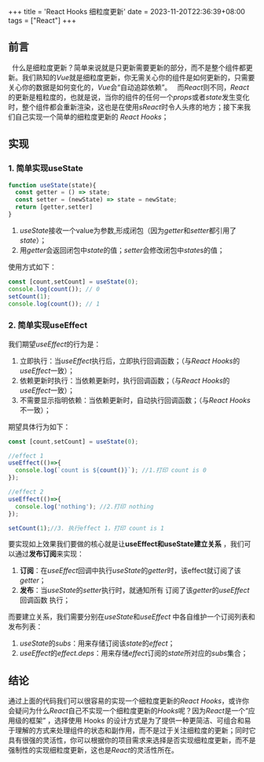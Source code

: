 +++
title = 'React Hooks 细粒度更新'
date = 2023-11-20T22:36:39+08:00
tags = ["React"]
+++

## 前言
&nbsp;&nbsp;什么是细粒度更新？简单来说就是只更新需要更新的部分，而不是整个组件都更新。我们熟知的*Vue*就是细粒度更新，你无需关心你的组件是如何更新的，只需要关心你的数据是如何变化的，*Vue*会“自动追踪依赖”。
&nbsp;&nbsp;而*React*则不同，*React*的更新是粗粒度的，也就是说，当你的组件的任何一个*props*或者*state*发生变化时，整个组件都会重新渲染，这也是在使用*sReact*时令人头疼的地方；接下来我们自己实现一个简单的细粒度更新的 *React Hooks*；

## 实现

### 1. 简单实现useState
```javascript
function useState(state){
  const getter = () => state;
  const setter = (newState) => state = newState;
  return [getter,setter]
}
```

1. *useState*接收一个value为参数,形成闭包（因为*getter*和*setter*都引用了*state*）；
2. 用*getter*会返回闭包中*state*的值；*setter*会修改闭包中*state*s的值；

使用方式如下：
```javascript
const [count,setCount] = useState(0);
console.log(count()); // 0
setCount(1);
console.log(count()); // 1
```

### 2. 简单实现useEffect

我们期望*useEffect*的行为是：
1. 立即执行：当*useEffect*执行后，立即执行回调函数；（与*React Hooks*的*useEffect*一致）；
2. 依赖更新时执行：当依赖更新时，执行回调函数；（与*React Hooks*的*useEffect*一致）；
3. 不需要显示指明依赖：当依赖更新时，自动执行回调函数；（与*React Hooks*不一致）；

期望具体行为如下：
```javascript
const [count,setCount] = useState(0);

//effect 1
useEffect(()=>{
  console.log(`count is ${count()}`); //1.打印 count is 0
});

//effect 2
useEffect(()=>{
  console.log('nothing'); //2.打印 nothing
});

setCount(1);//3. 执行effect 1，打印 count is 1
```

要实现如上效果我们要做的核心就是让**useEffect和useState建立关系** ，我们可以通过**发布订阅**来实现：
1. **订阅**：在*useEffect*回调中执行*useState*的*getter*时，该effect就订阅了该*getter*；
2. **发布**：当*useState*的*setter*执行时，就通知所有 订阅了该*getter*的*useEffect*回调函数 执行；

而要建立关系，我们需要分别在*useState*和*useEffect* 中各自维护一个订阅列表和发布列表：

1. *useState*的*subs*：用来存储订阅该*state*的*effect*；
2. *useEffect*的*effect.deps*：用来存储*effect*订阅的*state*所对应的*subs*集合；



## 结论

通过上面的代码我们可以很容易的实现一个细粒度更新的*React Hooks*，或许你会疑问为什么*React*自己不实现一个细粒度更新的*Hooks*呢？因为*React*是一个“应用级的框架” ，选择使用 Hooks 的设计方式是为了提供一种更简洁、可组合和易于理解的方式来处理组件的状态和副作用，而不是过于关注细粒度的更新；同时它具有很强的灵活性，你可以根据你的项目需求来选择是否实现细粒度更新，而不是强制性的实现细粒度更新，这也是*React*的灵活性所在。
